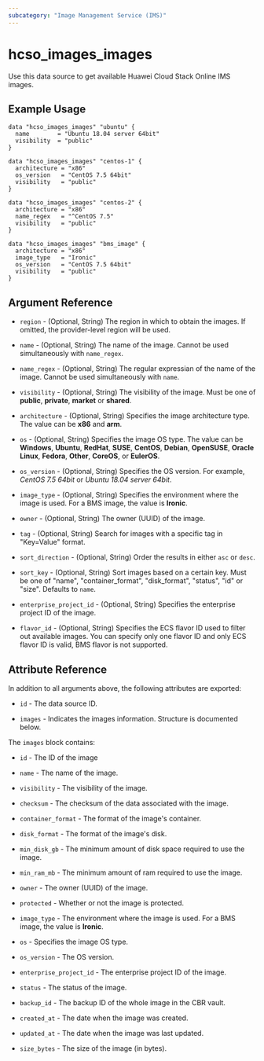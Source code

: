 ```yaml
---
subcategory: "Image Management Service (IMS)"
---
```


# hcso_images_images

Use this data source to get available Huawei Cloud Stack Online IMS images.

## Example Usage

```hcl
data "hcso_images_images" "ubuntu" {
  name        = "Ubuntu 18.04 server 64bit"
  visibility  = "public"
}

data "hcso_images_images" "centos-1" {
  architecture = "x86"
  os_version   = "CentOS 7.5 64bit"
  visibility   = "public"
}

data "hcso_images_images" "centos-2" {
  architecture = "x86"
  name_regex   = "^CentOS 7.5"
  visibility   = "public"
}

data "hcso_images_images" "bms_image" {
  architecture = "x86"
  image_type   = "Ironic"
  os_version   = "CentOS 7.5 64bit"
  visibility   = "public"
}
```

## Argument Reference

* `region` - (Optional, String) The region in which to obtain the images. If omitted, the provider-level region will be
  used.

* `name` - (Optional, String) The name of the image. Cannot be used simultaneously with `name_regex`.

* `name_regex` - (Optional, String) The regular expressian of the name of the image.
  Cannot be used simultaneously with `name`.

* `visibility` - (Optional, String) The visibility of the image. Must be one of
  **public**, **private**, **market** or **shared**.

* `architecture` - (Optional, String) Specifies the image architecture type. The value can be **x86** and **arm**.

* `os` - (Optional, String) Specifies the image OS type. The value can be **Windows**, **Ubuntu**,
  **RedHat**, **SUSE**, **CentOS**, **Debian**, **OpenSUSE**, **Oracle Linux**, **Fedora**, **Other**,
  **CoreOS**, or **EulerOS**.

* `os_version` - (Optional, String) Specifies the OS version. For example, *CentOS 7.5 64bit* or *Ubuntu 18.04 server 64bit*.

* `image_type` - (Optional, String) Specifies the environment where the image is used. For a BMS image, the value is **Ironic**.

* `owner` - (Optional, String) The owner (UUID) of the image.

* `tag` - (Optional, String) Search for images with a specific tag in "Key=Value" format.

* `sort_direction` - (Optional, String) Order the results in either `asc` or `desc`.

* `sort_key` - (Optional, String) Sort images based on a certain key. Must be one of
  "name", "container_format", "disk_format", "status", "id" or "size". Defaults to `name`.

* `enterprise_project_id` - (Optional, String) Specifies the enterprise project ID of the image.

* `flavor_id` - (Optional, String) Specifies the ECS flavor ID used to filter out available images.
  You can specify only one flavor ID and only ECS flavor ID is valid, BMS flavor is not supported.

## Attribute Reference

In addition to all arguments above, the following attributes are exported:

* `id` - The data source ID.

* `images` - Indicates the images information. Structure is documented below.

The `images` block contains:

* `id` - The ID of the image

* `name` - The name of the image.

* `visibility` - The visibility of the image.

* `checksum` - The checksum of the data associated with the image.

* `container_format` - The format of the image's container.

* `disk_format` - The format of the image's disk.

* `min_disk_gb` - The minimum amount of disk space required to use the image.

* `min_ram_mb` - The minimum amount of ram required to use the image.

* `owner` - The owner (UUID) of the image.

* `protected` - Whether or not the image is protected.

* `image_type` - The environment where the image is used. For a BMS image, the value is **Ironic**.

* `os` - Specifies the image OS type.

* `os_version` - The OS version.

* `enterprise_project_id` - The enterprise project ID of the image.

* `status` - The status of the image.

* `backup_id` - The backup ID of the whole image in the CBR vault.

* `created_at` - The date when the image was created.

* `updated_at` - The date when the image was last updated.

* `size_bytes` - The size of the image (in bytes).
